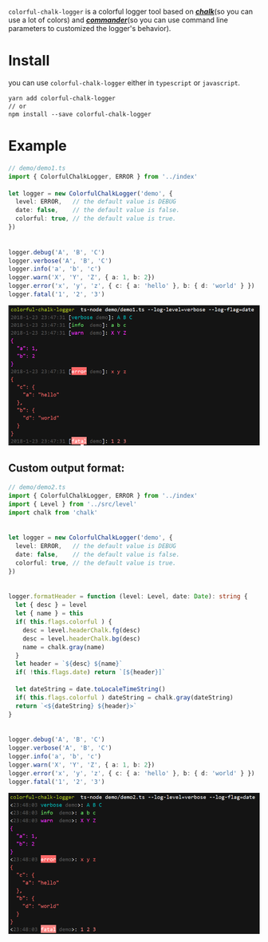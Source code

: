 `colorful-chalk-logger` is a colorful logger tool based on ***[chalk](https://github.com/chalk/chalk)***(so you can use a lot of colors) and ***[commander](https://github.com/tj/commander.js)***(so you can use command line parameters to customized the logger's behavior).

# Install
you can use `colorful-chalk-logger` either in `typescript` or `javascript`.
```shell
yarn add colorful-chalk-logger
// or
npm install --save colorful-chalk-logger
```


# Example
```typescript
// demo/demo1.ts
import { ColorfulChalkLogger, ERROR } from '../index'

let logger = new ColorfulChalkLogger('demo', {
  level: ERROR,   // the default value is DEBUG
  date: false,    // the default value is false.
  colorful: true, // the default value is true.
})


logger.debug('A', 'B', 'C')
logger.verbose('A', 'B', 'C')
logger.info('a', 'b', 'c')
logger.warn('X', 'Y', 'Z', { a: 1, b: 2})
logger.error('x', 'y', 'z', { c: { a: 'hello' }, b: { d: 'world' } })
logger.fatal('1', '2', '3')
```
***![demo1.1.png](https://raw.githubusercontent.com/LittleClown/colorful-chalk-logger/master/screenshots/demo1.1.png)***

## Custom output format:
```typescript
// demo/demo2.ts
import { ColorfulChalkLogger, ERROR } from '../index'
import { Level } from '../src/level'
import chalk from 'chalk'


let logger = new ColorfulChalkLogger('demo', {
  level: ERROR,   // the default value is DEBUG
  date: false,    // the default value is false.
  colorful: true, // the default value is true.
})


logger.formatHeader = function (level: Level, date: Date): string {
  let { desc } = level
  let { name } = this
  if( this.flags.colorful ) {
    desc = level.headerChalk.fg(desc)
    desc = level.headerChalk.bg(desc)
    name = chalk.gray(name)
  }
  let header = `${desc} ${name}`
  if( !this.flags.date) return `[${header}]`

  let dateString = date.toLocaleTimeString()
  if( this.flags.colorful ) dateString = chalk.gray(dateString)
  return `<${dateString} ${header}>`
}


logger.debug('A', 'B', 'C')
logger.verbose('A', 'B', 'C')
logger.info('a', 'b', 'c')
logger.warn('X', 'Y', 'Z', { a: 1, b: 2})
logger.error('x', 'y', 'z', { c: { a: 'hello' }, b: { d: 'world' } })
logger.fatal('1', '2', '3')
```
***![demo2.1.png](https://raw.githubusercontent.com/LittleClown/colorful-chalk-logger/master/screenshots/demo2.1.png)***
